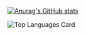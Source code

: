 [![Anurag's GitHub stats](https://github-readme-stats.vercel.app/api?username=vdslruf)](https://github.com/anuraghazra/github-readme-stats)

![Top Languages Card](https://github-readme-stats.vercel.app/api/top-langs/?username=vdslruf)

<!--
**vdslruf/vdslruf** is a ✨ _special_ ✨ repository because its `README.md` (this file) appears on your GitHub profile.

Here are some ideas to get you started:

- 🔭 I’m currently working on ...
- 🌱 I’m currently learning ...
- 👯 I’m looking to collaborate on ...
- 🤔 I’m looking for help with ...
- 💬 Ask me about ...
- 📫 How to reach me: ...
- 😄 Pronouns: ...
- ⚡ Fun fact: ...
-->
